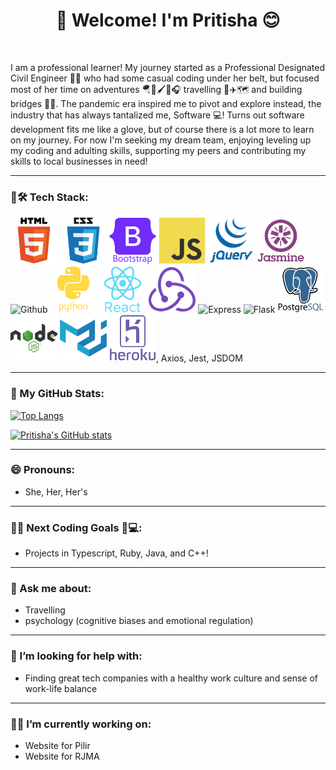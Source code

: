<h1 align="center">👋 Welcome! I'm Pritisha 😊</h1>

<div align="center">
   <img src="https://lh3.googleusercontent.com/pw/ACtC-3csw4KxSj5x7ckCLFuXoIhZptdkdccSHE-spk1K22jDYH0xV4NFetbxULrNQ9tJh82NU8rnti1O7NFyTFhDOuuDPuNdu9AVI3UQzTQDctAbRDDtdfPOdLSulScXMoLWgobE0yj1w7Wd2HHWLwQRlMzUXw=w358-h364-no?authuser=0" alt="" width="200px"/>
</div>


<p> I am a professional learner! My journey started as a Professional Designated Civil Engineer 👷‍♀️  who had some casual coding under her belt, but focused most of her time on adventures 🪂🎨🖌️💃🎧 travelling 🚗✈️🗺️ and building bridges 🚧🌉. The pandemic era inspired me to pivot and explore instead, the industry that has always tantalized me, Software 💻! Turns out software development fits me like a glove, but of course there is a lot more to learn on my journey. For now I'm seeking my dream team, enjoying leveling up my coding and adulting skills, supporting my peers and contributing my skills to local businesses in need!</p>

<hr />

 ### 🧰🛠️ Tech Stack:

<div>
<img src="https://raw.githubusercontent.com/devicons/devicon/c7d326b6009e60442abc35fa45706d6f30ee4c8e/icons/html5/html5-original-wordmark.svg" alt="HTML5" width="75px" height="75px"/>
<img src="https://raw.githubusercontent.com/devicons/devicon/c7d326b6009e60442abc35fa45706d6f30ee4c8e/icons/css3/css3-original-wordmark.svg" alt="CSS3" width="75px" height="75px"/>
<img src="https://raw.githubusercontent.com/devicons/devicon/c7d326b6009e60442abc35fa45706d6f30ee4c8e/icons/bootstrap/bootstrap-plain-wordmark.svg" alt="Bootstrap" width="75px" height="75px"/>
<img src="https://raw.githubusercontent.com/devicons/devicon/c7d326b6009e60442abc35fa45706d6f30ee4c8e/icons/javascript/javascript-original.svg" alt="JavaScript" width="75px" height="75px"/>
<img src="https://raw.githubusercontent.com/devicons/devicon/c7d326b6009e60442abc35fa45706d6f30ee4c8e/icons/jquery/jquery-plain-wordmark.svg" alt="jQuery" width="75px" height="75px"/>
<img src="https://raw.githubusercontent.com/devicons/devicon/c7d326b6009e60442abc35fa45706d6f30ee4c8e/icons/jasmine/jasmine-plain-wordmark.svg" alt="Jasmine" width="75px" height="75px"/>
<img src="https://lh3.googleusercontent.com/vbZtSMq3HsrCac7fRwR0o9WUFGVNEDwXtP6c-haG2FVhPYHVdjTc74Q34-F7hCBKmtUG8jNvHFydeWbjZUjzvJtqxY5t34z_Kza6aYECltE1APRN5hk7QspplTp4Y4hMiwvDVyvW1BgrRGz8vTSd0vljCcI8XMtAGjPNYT8LoZkNHE7vPuQLn_E1Yepg0OvqCzDWiHP1WWHrZt59Czy_1V3bc_LN4IizAZ8CKV_Ngy5Ua_lrCrzzcqiI57dA9xCiFYfnvDQqvpSBiCdH711DWI8dmXiGrvJw9WVeidavyd_Z3mqu07g8olYBLrRMXIB8jMVeqXRgVSiP5OyiJKl4okgiE6d4xPMA-ciBJrYzgCKCDwyOQXqKFjced1cUjdGcpGaUV6qULgZcjtXQfJZDZLInFAjAoU3tK0gEO9GFFXzqDRqT6ACwoLRQmdU9o19-SsPcCPQ1eSqSfJ_4moOCg7NxHVRpUZCVXF4QzEHi_rVajd0-YVt2v4J1yR5ADZWiU72FjPY-uHYE1lmyZkSM4XtsokjXQqicJVW14OwN8Txbx6IVKYMxPvrAg3a2nqX0i5S79Zc2-sDeU4AtM4paQ1rxvBQCAv4j1WhHSIPINbt8YWO2bQk49OnsDXRNmIEm9n9NLQz7fA7Qu4BHifS4gyPT7cdZhn47hfK041R9zPancuRqieZMG2827MbF3TBRzCe041OXG03G22VyfEJs0uSH-g=s128-no?authuser=0" alt="Github" width="75px" height="75px"/>
<img src="https://raw.githubusercontent.com/devicons/devicon/c7d326b6009e60442abc35fa45706d6f30ee4c8e/icons/python/python-plain-wordmark.svg" alt="Python" width="75px" height="75px"/>
<img src="https://raw.githubusercontent.com/devicons/devicon/c7d326b6009e60442abc35fa45706d6f30ee4c8e/icons/react/react-original-wordmark.svg" alt="ReactJS" width="75px" height="75px"/>
<img src="https://raw.githubusercontent.com/devicons/devicon/c7d326b6009e60442abc35fa45706d6f30ee4c8e/icons/redux/redux-original.svg" alt="Redux" width="75px" height="75px"/>
<img src="https://lh3.googleusercontent.com/rjN1x6pxpRhmho5xBnyGsHapuSuFKMe1a4CkEZLml1o_CNZFButLcqUDOHcIQTZ2bVnK9ZgI3KUc_yv3GZ3Sgf2Vlbi2zM3HiTePLqO6OnR1SE9laq-m6A-iDp22zpTI-BS2b_2_x89Fw3JdwJwqh9l93HbDAmNwusKc2Enbvh5JWbiOqd9STFQt1ClqmJcXj5mm__Mb-s1Ezgae81_MugzkYSRmDJL3A4bj-rrUlGO-Bi569NUpMOmHt-_UF2Fi-4j0J-kvauyBSwGGVtdWerB-2XR4s8v_VCMEBwNr94Z-S8F4H6HOyp5MjBDkd3AtLS9ShcmlaiB9Q-hgwDmw-X8vh7EiLqlGA6PZXxcfVfUV54xfx9RZJqTiTv8vIu7wna09TtO8rtdV4LzCTo2gQPWifpGXQk1b14kdAHsHwzJoB5LH8qcLpC3dA8XsRd4IP66oo4zUFT6n4Qud3AUoKyy7RF09_uHvgwukNGUIN9YvYUFUFEw7HenwcEC4X4BgIStRlJrhiJdTWAZqtZVSJJIirtFTvjy8zvOjjoML-HFbBZzlwaYM5aCP1rssnsklHfvrxykslXWp0V_y8hd55sMEeYToPAgu7FolwiuAXqZv0PMhdNLo5ygL2ILIcOCn8bAYIw1D2197OVVcuFx4rxR5yrgROGXboM0EgyXd30-MABTlH0T41zFK9afbkS9Es7MN4w8nVy0ISExNtlesc0m_pg=s128-no?authuser=0" alt="Express" width="75px" height="75px"/>
<img src="https://lh3.googleusercontent.com/GPj0TTxEy2Iqz7knpmW6W6Glw0x7khClxgRPel2jAt-HBr1OiKFzvhowRagbRjyPe5cJ1tNBiJUWfMOEp9-ecUgGzAs0GI5GXKIrdVU7dLJWJWKEN5Gx7oZr5qiyDOeYFibdBymH5gjjM_Xawrzx7f0gQsit9aBvcedkJEtqhR6uZMXmBpAidPy4ZHtVqkptEdQnyqNu5jyqutlxCuGOtAcmKci0ZGYf-wjiMCnncx9CODMVtnCEiX0pE46ER5AeaoZnuUbJnBtSeCMJmXoBI9ewKiphtH2A4ZUGNuVrSJf9Z98JdmjBnJ0VLW3oq5hi-1HPeoz_86IOzQDGGn3RzG1Npm5Uc_-MIFhcHCknw8n0lLpyxa9uJu15tonVVIdsgSrPJPKUSQJbcTE1-FEnxlmxx-4md786M0_0mlPbI-3oogPuufoChBTfQ4eIi1Uek5M2RsVTByhxtqEtVBHDXpe0sAczflqWzOJg4BINUegUHeX4O0Oif0EuASj1PJivbbu6E_t5Sbqz_RRkKoJxEHVqUR5-IDYKKDwEG5E0-q2WHw0gnGTn0flpoL7qSqMWHrvbLtqidlw9gksjdeJZsqRP9wXwHy1x_LCOTNG5o7u2qr52mCc6taBEGiWuT6CiB2ym0pmwAQN7BBmn8yPwzg5gIsGVcB2sa3iE11VmyhQVQznW7R4k1YAbnsZ9XfeGm49GYXjAyfHFra8rlSok0z0rIA=s128-no?authuser=0" alt="Flask" width="75px" height="75px"/>
<img src="https://raw.githubusercontent.com/devicons/devicon/c7d326b6009e60442abc35fa45706d6f30ee4c8e/icons/postgresql/postgresql-original-wordmark.svg" alt="PostgreSQL" width="75px" height="75px"/>
<img src="https://raw.githubusercontent.com/devicons/devicon/c7d326b6009e60442abc35fa45706d6f30ee4c8e/icons/nodejs/nodejs-original-wordmark.svg" alt="NodeJS" width="75px" height="75px"/>
<img src="https://raw.githubusercontent.com/devicons/devicon/c7d326b6009e60442abc35fa45706d6f30ee4c8e/icons/materialui/materialui-original.svg" alt="Material UI" width="75px" height="75px"/>
<img src="https://raw.githubusercontent.com/devicons/devicon/c7d326b6009e60442abc35fa45706d6f30ee4c8e/icons/heroku/heroku-original-wordmark.svg" alt="Heroku" width="75px" height="75px" />, Axios, Jest, JSDOM
</div>

<hr />

### 📄 My GitHub Stats:

[![Top Langs](https://github-readme-stats.vercel.app/api/top-langs/?username=pritishakumar&hide=java,html,css&theme=radical)](https://github.com/anuraghazra/github-readme-stats)


[![Pritisha's GitHub stats](https://github-readme-stats.vercel.app/api?username=pritishakumar&theme=radical&count_private=true&show_icons=true)](https://github.com/anuraghazra/github-readme-stats)

<hr />

### 😄 Pronouns:
- She, Her, Her's

<hr />

### 📖🎯 Next Coding Goals 🌱💻:
- Projects in Typescript, Ruby, Java, and C++! 
<hr />

### 💬 Ask me about:
- Travelling
- psychology (cognitive biases and emotional regulation)
<hr />
  
### 🤔 I’m looking for help with:
- Finding great tech companies with a healthy work culture and sense of work-life balance
<hr />

### 🔭📝 I’m currently working on:
- Website for Pilir
- Website for RJMA
